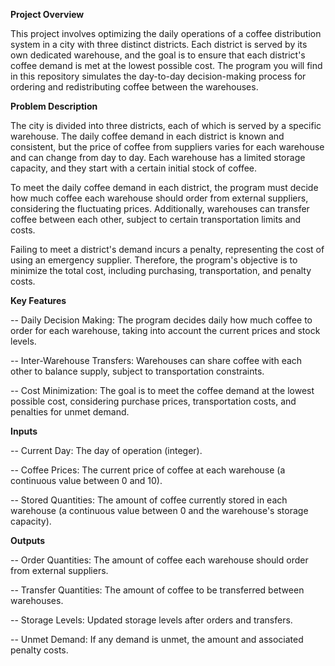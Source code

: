 **Project Overview**

This project involves optimizing the daily operations of a coffee distribution system in a city with three distinct districts. Each district is served by its own dedicated warehouse, and the goal is to ensure that each district's coffee demand is met at the lowest possible cost. The program you will find in this repository simulates the day-to-day decision-making process for ordering and redistributing coffee between the warehouses.

**Problem Description**

The city is divided into three districts, each of which is served by a specific warehouse. The daily coffee demand in each district is known and consistent, but the price of coffee from suppliers varies for each warehouse and can change from day to day. Each warehouse has a limited storage capacity, and they start with a certain initial stock of coffee.

To meet the daily coffee demand in each district, the program must decide how much coffee each warehouse should order from external suppliers, considering the fluctuating prices. Additionally, warehouses can transfer coffee between each other, subject to certain transportation limits and costs.

Failing to meet a district's demand incurs a penalty, representing the cost of using an emergency supplier. Therefore, the program's objective is to minimize the total cost, including purchasing, transportation, and penalty costs.

**Key Features**

-- Daily Decision Making: The program decides daily how much coffee to order for each warehouse, taking into account the current prices and stock levels.

-- Inter-Warehouse Transfers: Warehouses can share coffee with each other to balance supply, subject to transportation constraints.

-- Cost Minimization: The goal is to meet the coffee demand at the lowest possible cost, considering purchase prices, transportation costs, and penalties for unmet demand.

**Inputs**

-- Current Day: The day of operation (integer).

-- Coffee Prices: The current price of coffee at each warehouse (a continuous value between 0 and 10).

-- Stored Quantities: The amount of coffee currently stored in each warehouse (a continuous value between 0 and the warehouse's storage capacity).

**Outputs**

-- Order Quantities: The amount of coffee each warehouse should order from external suppliers.

-- Transfer Quantities: The amount of coffee to be transferred between warehouses.

-- Storage Levels: Updated storage levels after orders and transfers.

-- Unmet Demand: If any demand is unmet, the amount and associated penalty costs.

